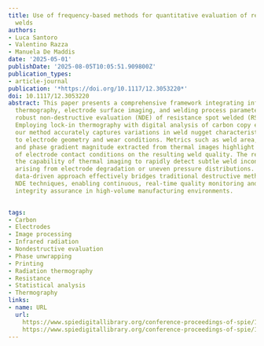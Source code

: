 ```yaml
---
title: Use of frequency-based methods for quantitative evaluation of resistance spot
  welds
authors:
- Luca Santoro
- Valentino Razza
- Manuela De Maddis
date: '2025-05-01'
publishDate: '2025-08-05T10:05:51.909800Z'
publication_types:
- article-journal
publication: '*https://doi.org/10.1117/12.3053220*'
doi: 10.1117/12.3053220
abstract: This paper presents a comprehensive framework integrating infrared (IR)
  thermography, electrode surface imaging, and welding process parameters to provide
  robust non-destructive evaluation (NDE) of resistance spot welded (RSW) joints.
  Employing lock-in thermography with digital analysis of carbon copy electrode imprints,
  our method accurately captures variations in weld nugget characteristics linked
  to electrode geometry and wear conditions. Metrics such as weld area, circularity,
  and phase gradient magnitude extracted from thermal images highlight the influence
  of electrode contact conditions on the resulting weld quality. The results demonstrate
  the capability of thermal imaging to rapidly detect subtle weld inconsistencies
  arising from electrode degradation or uneven pressure distributions. This unified,
  data-driven approach effectively bridges traditional destructive methods and advanced
  NDE techniques, enabling continuous, real-time quality monitoring and enhanced weld
  integrity assurance in high-volume manufacturing environments.

 
tags:
- Carbon
- Electrodes
- Image processing
- Infrared radiation
- Nondestructive evaluation
- Phase unwrapping
- Printing
- Radiation thermography
- Resistance
- Statistical analysis
- Thermography
links:
- name: URL
  url: 
    https://www.spiedigitallibrary.org/conference-proceedings-of-spie/13470/134700A/Use-of-frequency-based-methods-for-quantitative-evaluation-of-resistance/10.1117/12.3053220.full
    https://www.spiedigitallibrary.org/conference-proceedings-of-spie/13470/134700A/Use-of-frequency-based-methods-for-quantitative-evaluation-of-resistance/10.1117/12.3053220.short
---
```

